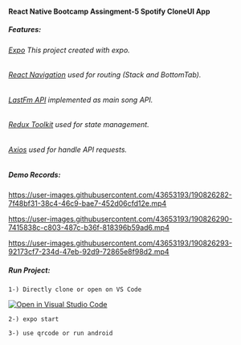 #### React Native Bootcamp Assingment-5 Spotify CloneUI App
##### Features:
###### [Expo](https://expo.dev/) This project created with expo.
###### [React Navigation](https://reactnavigation.org/docs/hello-react-navigation/) used for routing (Stack and BottomTab).
###### [LastFm API](https://www.last.fm/api/show/chart.getTopArtists) implemented as main song API.
###### [Redux Toolkit](https://redux-toolkit.js.org/) used for state management.
###### [Axios](https://axios-http.com/docs/intro) used for handle API requests.

##### Demo Records:


https://user-images.githubusercontent.com/43653193/190826282-7f48bf31-38c4-46c9-bae7-452d06cfd12e.mp4


https://user-images.githubusercontent.com/43653193/190826290-7415838c-c803-487c-b36f-818396b59ad6.mp4


https://user-images.githubusercontent.com/43653193/190826293-92173cf7-234d-47eb-92d9-72865e8f98d2.mp4





##### Run Project:

```
1-) Directly clone or open on VS Code
```
[![Open in Visual Studio Code](https://classroom.github.com/assets/open-in-vscode-c66648af7eb3fe8bc4f294546bfd86ef473780cde1dea487d3c4ff354943c9ae.svg)](https://classroom.github.com/online_ide?assignment_repo_id=8441680&assignment_repo_type=AssignmentRepo)

```
2-) expo start
```

```
3-) use qrcode or run android
```




